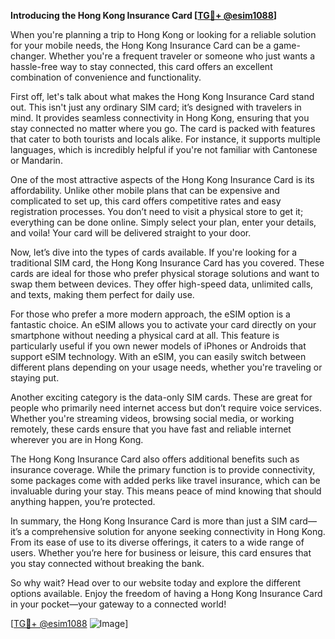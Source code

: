 **Introducing the Hong Kong Insurance Card [[TG💪+ @esim1088](https://t.me/s/esim1088)]**

When you're planning a trip to Hong Kong or looking for a reliable solution for your mobile needs, the Hong Kong Insurance Card can be a game-changer. Whether you're a frequent traveler or someone who just wants a hassle-free way to stay connected, this card offers an excellent combination of convenience and functionality.

First off, let's talk about what makes the Hong Kong Insurance Card stand out. This isn't just any ordinary SIM card; it’s designed with travelers in mind. It provides seamless connectivity in Hong Kong, ensuring that you stay connected no matter where you go. The card is packed with features that cater to both tourists and locals alike. For instance, it supports multiple languages, which is incredibly helpful if you're not familiar with Cantonese or Mandarin. 

One of the most attractive aspects of the Hong Kong Insurance Card is its affordability. Unlike other mobile plans that can be expensive and complicated to set up, this card offers competitive rates and easy registration processes. You don’t need to visit a physical store to get it; everything can be done online. Simply select your plan, enter your details, and voila! Your card will be delivered straight to your door. 

Now, let’s dive into the types of cards available. If you're looking for a traditional SIM card, the Hong Kong Insurance Card has you covered. These cards are ideal for those who prefer physical storage solutions and want to swap them between devices. They offer high-speed data, unlimited calls, and texts, making them perfect for daily use. 

For those who prefer a more modern approach, the eSIM option is a fantastic choice. An eSIM allows you to activate your card directly on your smartphone without needing a physical card at all. This feature is particularly useful if you own newer models of iPhones or Androids that support eSIM technology. With an eSIM, you can easily switch between different plans depending on your usage needs, whether you're traveling or staying put.

Another exciting category is the data-only SIM cards. These are great for people who primarily need internet access but don’t require voice services. Whether you're streaming videos, browsing social media, or working remotely, these cards ensure that you have fast and reliable internet wherever you are in Hong Kong.

The Hong Kong Insurance Card also offers additional benefits such as insurance coverage. While the primary function is to provide connectivity, some packages come with added perks like travel insurance, which can be invaluable during your stay. This means peace of mind knowing that should anything happen, you’re protected.

In summary, the Hong Kong Insurance Card is more than just a SIM card—it’s a comprehensive solution for anyone seeking connectivity in Hong Kong. From its ease of use to its diverse offerings, it caters to a wide range of users. Whether you’re here for business or leisure, this card ensures that you stay connected without breaking the bank.

So why wait? Head over to our website today and explore the different options available. Enjoy the freedom of having a Hong Kong Insurance Card in your pocket—your gateway to a connected world!

[[TG💪+ @esim1088](https://t.me/s/esim1088) ![Image](https://i.postimg.cc/Y0z9fWf4/image.png)]